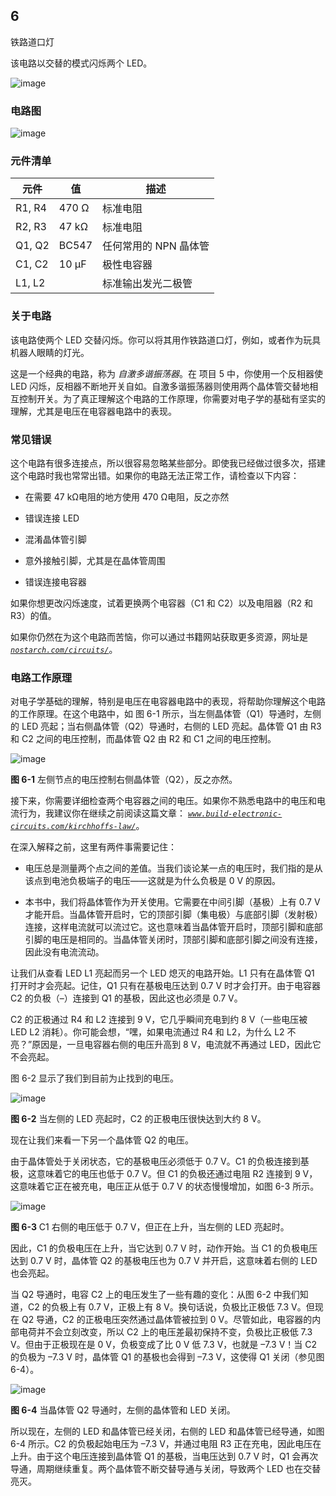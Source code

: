 ## 6

铁路道口灯

该电路以交替的模式闪烁两个 LED。

![image](img/f0042-01.jpg)

### **电路图**

![image](img/f0043-01.jpg)

### **元件清单**

| **元件** | **值** | **描述** |
| --- | --- | --- |
| R1, R4 | 470 Ω | 标准电阻 |
| R2, R3 | 47 kΩ | 标准电阻 |
| Q1, Q2 | BC547 | 任何常用的 NPN 晶体管 |
| C1, C2 | 10 μF | 极性电容器 |
| L1, L2 |  | 标准输出发光二极管 |

### **关于电路**

该电路使两个 LED 交替闪烁。你可以将其用作铁路道口灯，例如，或者作为玩具机器人眼睛的灯光。

这是一个经典的电路，称为 *自激多谐振荡器*。在 项目 5 中，你使用一个反相器使 LED 闪烁，反相器不断地开关自如。自激多谐振荡器则使用两个晶体管交替地相互控制开关。为了真正理解这个电路的工作原理，你需要对电子学的基础有坚实的理解，尤其是电压在电容器电路中的表现。

### **常见错误**

这个电路有很多连接点，所以很容易忽略某些部分。即使我已经做过很多次，搭建这个电路时我也常常出错。如果你的电路无法正常工作，请检查以下内容：

+   在需要 47 kΩ电阻的地方使用 470 Ω电阻，反之亦然

+   错误连接 LED

+   混淆晶体管引脚

+   意外接触引脚，尤其是在晶体管周围

+   错误连接电容器

如果你想更改闪烁速度，试着更换两个电容器（C1 和 C2）以及电阻器（R2 和 R3）的值。

如果你仍然在为这个电路而苦恼，你可以通过书籍网站获取更多资源，网址是 *[`nostarch.com/circuits/`](https://nostarch.com/circuits/)*。

### **电路工作原理**

对电子学基础的理解，特别是电压在电容器电路中的表现，将帮助你理解这个电路的工作原理。在这个电路中，如 图 6-1 所示，当左侧晶体管（Q1）导通时，左侧的 LED 亮起；当右侧晶体管（Q2）导通时，右侧的 LED 亮起。晶体管 Q1 由 R3 和 C2 之间的电压控制，而晶体管 Q2 由 R2 和 C1 之间的电压控制。

![image](img/f0044-01.jpg)

**图 6-1** 左侧节点的电压控制右侧晶体管（Q2），反之亦然。

接下来，你需要详细检查两个电容器之间的电压。如果你不熟悉电路中的电压和电流行为，我建议你在继续之前阅读这篇文章： *[`www.build-electronic-circuits.com/kirchhoffs-law/`](https://www.build-electronic-circuits.com/kirchhoffs-law/)*。

在深入解释之前，这里有两件事需要记住：

+   电压总是测量两个点之间的差值。当我们谈论某一点的电压时，我们指的是从该点到电池负极端子的电压——这就是为什么负极是 0 V 的原因。

+   本书中，我们将晶体管作为开关使用。它需要在中间引脚（基极）上有 0.7 V 才能开启。当晶体管开启时，它的顶部引脚（集电极）与底部引脚（发射极）连接，这样电流就可以流过它。这也意味着当晶体管开启时，顶部引脚和底部引脚的电压是相同的。当晶体管关闭时，顶部引脚和底部引脚之间没有连接，因此没有电流流动。

让我们从查看 LED L1 亮起而另一个 LED 熄灭的电路开始。L1 只有在晶体管 Q1 打开时才会亮起。记住，Q1 只有在基极电压达到 0.7 V 时才会打开。由于电容器 C2 的负极（–）连接到 Q1 的基极，因此这也必须是 0.7 V。

C2 的正极通过 R4 和 L2 连接到 9 V，它几乎瞬间充电到约 8 V（一些电压被 LED L2 消耗）。你可能会想，“嘿，如果电流通过 R4 和 L2，为什么 L2 不亮？”原因是，一旦电容器右侧的电压升高到 8 V，电流就不再通过 LED，因此它不会亮起。

图 6-2 显示了我们到目前为止找到的电压。

![image](img/f0046-01.jpg)

**图 6-2** 当左侧的 LED 亮起时，C2 的正极电压很快达到大约 8 V。

现在让我们来看一下另一个晶体管 Q2 的电压。

由于晶体管处于关闭状态，它的基极电压必须低于 0.7 V。C1 的负极连接到基极，这意味着它的电压也低于 0.7 V。但 C1 的负极还通过电阻 R2 连接到 9 V，这意味着它正在被充电，电压正从低于 0.7 V 的状态慢慢增加，如图 6-3 所示。

![image](img/f0046-02.jpg)

**图 6-3** C1 右侧的电压低于 0.7 V，但正在上升，当左侧的 LED 亮起时。

因此，C1 的负极电压在上升，当它达到 0.7 V 时，动作开始。当 C1 的负极电压达到 0.7 V 时，晶体管 Q2 的基极电压也为 0.7 V 并开启，这意味着右侧的 LED 也会亮起。

当 Q2 导通时，电容 C2 上的电压发生了一些有趣的变化：从图 6-2 中我们知道，C2 的负极上有 0.7 V，正极上有 8 V。换句话说，负极比正极低 7.3 V。但现在 Q2 导通，C2 的正极电压突然通过晶体管被拉到 0 V。尽管如此，电容器的内部电荷并不会立刻改变，所以 C2 上的电压差最初保持不变，负极比正极低 7.3 V。但由于正极现在是 0 V，负极变成了比 0 V 低 7.3 V，也就是 –7.3 V！当 C2 的负极为 –7.3 V 时，晶体管 Q1 的基极也会得到 –7.3 V，这使得 Q1 关闭（参见图 6-4）。

![image](img/f0047-01.jpg)

**图 6-4** 当晶体管 Q2 导通时，左侧的晶体管和 LED 关闭。

所以现在，左侧的 LED 和晶体管已经关闭，右侧的 LED 和晶体管已经导通，如图 6-4 所示。C2 的负极起始电压为 –7.3 V，并通过电阻 R3 正在充电，因此电压在上升。由于这个电压连接到晶体管 Q1 的基极，当电压达到 0.7 V 时，Q1 会再次导通，周期继续重复。两个晶体管不断交替导通与关闭，导致两个 LED 也在交替亮灭。
